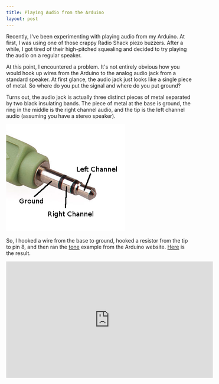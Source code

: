 ```yaml
---
title: Playing Audio from the Arduino
layout: post
---
```


Recently, I've been experimenting with playing audio from my Arduino.
At first, I was using one of those crappy Radio Shack piezo buzzers.
After a while, I got tired of their high-pitched squealing and decided to
try playing the audio on a regular speaker.

At this point, I encountered a problem. It's not entirely obvious how you
would hook up wires from the Arduino to the analog audio jack from a standard
speaker. At first glance, the audio jack just looks like a single piece of
metal. So where do you put the signal and where do you put ground?

Turns out, the audio jack is actually three distinct pieces of metal separated
by two black insulating bands. The piece of metal at the base is ground, the
ring in the middle is the right channel audio, and the tip is the left
channel audio (assuming you have a stereo speaker). 

![Audio Jack Diagram](/images/audio-jack.png)

So, I hooked a wire from the base to ground, hooked a resistor from the tip to 
pin 8, and then ran the [tone](http://arduino.cc/en/Tutorial/Tone) example
from the Arduino website. [Here](http://youtu.be/vuev2IG9LZ4) is the result.

<iframe width="560" height="315" src="http://www.youtube.com/embed/vuev2IG9LZ4" 
    frameborder="0">Youtube Embedding Disabled</iframe>
